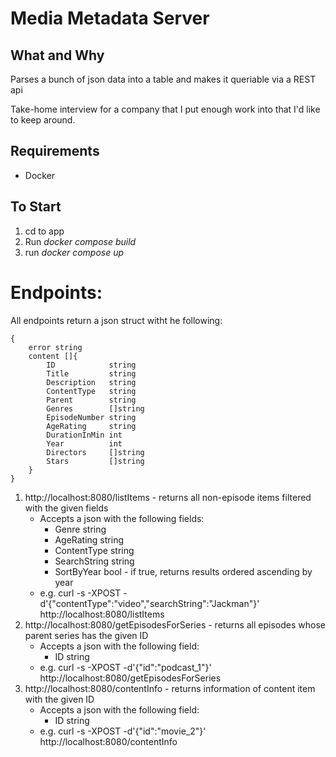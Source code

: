 # Media Metadata Server

## What and Why
Parses a bunch of json data into a table and makes it queriable via a REST api

Take-home interview for a company that I put enough work into that I'd like to keep around.


## Requirements
* Docker

## To Start

1. cd to app
2. Run _docker compose build_
3. run _docker compose up_

# Endpoints:
All endpoints return a json struct witht he following:
```
{
    error string
    content []{
        ID            string
	    Title         string
	    Description   string
	    ContentType   string
        Parent        string
        Genres        []string
        EpisodeNumber string
        AgeRating     string  
        DurationInMin int     
        Year          int     
        Directors     []string
        Stars         []string
    }
}
```

1. http://localhost:8080/listItems - returns all non-episode items filtered with the given fields
    * Accepts a json with the following fields:
        * Genre        string 
        * AgeRating    string
        * ContentType  string
        * SearchString string
        * SortByYear   bool - if true, returns results ordered ascending by year
    * e.g. curl -s -XPOST -d'{"contentType":"video","searchString":"Jackman"}' http://localhost:8080/listItems
2. http://localhost:8080/getEpisodesForSeries - returns all episodes whose parent series has the given ID
    * Accepts a json with the following field:
        * ID string
    * e.g. curl -s -XPOST -d'{"id":"podcast_1"}' http://localhost:8080/getEpisodesForSeries
3. http://localhost:8080/contentInfo - returns information of content item with the given ID
    * Accepts a json with the following field:
        * ID string
    *  e.g. curl -s -XPOST -d'{"id":"movie_2"}' http://localhost:8080/contentInfo